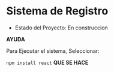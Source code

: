 <h1> Sistema de Registro</h1>

- Estado del Proyecto: En construccion

**AYUDA**

Para Ejecutar el sistema, Seleccionar:

```npm install react```
**QUE SE HACE**
<DEV>

